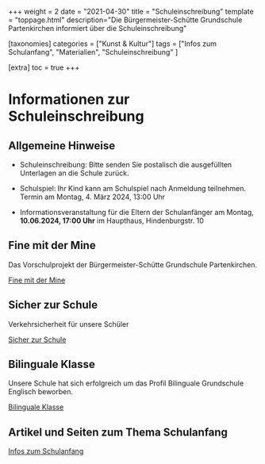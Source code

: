 +++
weight = 2
date = "2021-04-30"
title = "Schuleinschreibung"
template = "toppage.html"
description="Die Bürgermeister-Schütte Grundschule Partenkirchen informiert über die Schuleinschreibung"

[taxonomies]
categories = ["Kunst & Kultur"]
tags = ["Infos zum Schulanfang", "Materialien", "Schuleinschreibung" ]

[extra]
toc = true
+++


# Informationen zur Schuleinschreibung

## Allgemeine Hinweise

- Schuleinschreibung: Bitte senden Sie postalisch die ausgefüllten
Unterlagen an die Schule zurück.

- Schulspiel: Ihr Kind kann am Schulspiel nach Anmeldung teilnehmen.
Termin am Montag, 4. März 2024, 13:00 Uhr

- Informationsveranstaltung für die Eltern der Schulanfänger am Montag,
**10.06.2024, 17:00 Uhr** im Haupthaus, Hindenburgstr. 10

## Fine mit der Mine
Das Vorschulprojekt der Bürgermeister-Schütte Grundschule Partenkirchen.

[Fine mit der Mine](https://volksschule-partenkirchen.de/schullebenseiten/finemitdermine/)

## Sicher zur Schule

Verkehrsicherheit für unsere Schüler

[Sicher zur Schule](https://volksschule-partenkirchen.de/archiv/archiv-30/)

## Bilinguale Klasse

Unsere Schule hat sich erfolgreich um das Profil Bilinguale Grundschule Englisch beworben.

[Bilinguale Klasse](/schullebenseiten/bilingualeklasse/)  

## Artikel und Seiten zum Thema Schulanfang

[Infos zum Schulanfang](https://volksschule-partenkirchen.de/tags/infos-zum-schulanfang/)




